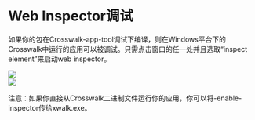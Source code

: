 # Web Inspector调试

如果你的包在Crosswalk-app-tool调试下编译，则在Windows平台下的Crosswalk中运行的应用可以被调试。只需点击窗口的任一处并且选取“inspect element”来启动web inspector。

<a href="/assets/win3-google.png"><img src="/assets/win3-google.png" style="display: block; margin: 0 auto"/></a>
<a href="/assets/win4-google-debug.png"><img src="/assets/win4-google-debug.png" style="display: block; margin: 0 auto"/></a>

注意：如果你直接从Crosswalk二进制文件运行你的应用，你可以将-enable-inspector传给xwalk.exe。
